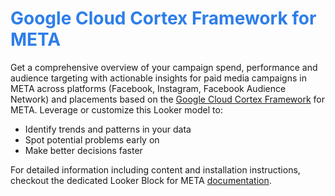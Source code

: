 <h1><span style="color:#2d7eea">Google Cloud Cortex Framework for META</span></h1>

Get a comprehensive overview of your campaign spend, performance and audience targeting with actionable insights for paid media campaigns in META across platforms (Facebook, Instagram, Facebook Audience Network) and placements based on the [Google Cloud Cortex Framework](https://cloud.google.com/solutions/cortex#google-cloud-cortex-framework) for META. Leverage or customize this Looker model to:
* Identify trends and patterns in your data
* Spot potential problems early on
* Make better decisions faster

For detailed information including content and installation instructions, checkout the dedicated Looker Block for META [documentation](https://cloud.google.com/cortex/docs/looker-block-meta).
